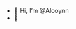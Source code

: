 - 👋 Hi, I’m @Alcoynn
- 👀 

<!---
Alcoynn/Alcoynn is a ✨ special ✨ repository because its `README.md` (this file) appears on your GitHub profile.
You can click the Preview link to take a look at your changes.
--->
